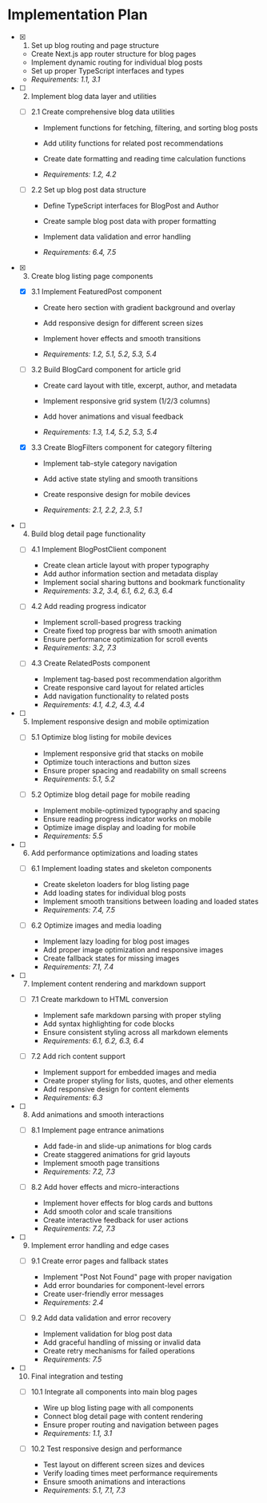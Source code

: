 # Implementation Plan

- [x] 1. Set up blog routing and page structure


  - Create Next.js app router structure for blog pages
  - Implement dynamic routing for individual blog posts
  - Set up proper TypeScript interfaces and types
  - _Requirements: 1.1, 3.1_





- [ ] 2. Implement blog data layer and utilities
  - [ ] 2.1 Create comprehensive blog data utilities


    - Implement functions for fetching, filtering, and sorting blog posts

    - Add utility functions for related post recommendations

    - Create date formatting and reading time calculation functions
    - _Requirements: 1.2, 4.2_


  - [ ] 2.2 Set up blog post data structure
    - Define TypeScript interfaces for BlogPost and Author
    - Create sample blog post data with proper formatting




    - Implement data validation and error handling
    - _Requirements: 6.4, 7.5_

- [x] 3. Create blog listing page components


  - [x] 3.1 Implement FeaturedPost component


    - Create hero section with gradient background and overlay
    - Add responsive design for different screen sizes

    - Implement hover effects and smooth transitions



    - _Requirements: 1.2, 5.1, 5.2, 5.3, 5.4_



  - [ ] 3.2 Build BlogCard component for article grid
    - Create card layout with title, excerpt, author, and metadata
    - Implement responsive grid system (1/2/3 columns)

    - Add hover animations and visual feedback


    - _Requirements: 1.3, 1.4, 5.2, 5.3, 5.4_

  - [x] 3.3 Create BlogFilters component for category filtering



    - Implement tab-style category navigation



    - Add active state styling and smooth transitions
    - Create responsive design for mobile devices
    - _Requirements: 2.1, 2.2, 2.3, 5.1_



- [ ] 4. Build blog detail page functionality


  - [ ] 4.1 Implement BlogPostClient component
    - Create clean article layout with proper typography
    - Add author information section and metadata display
    - Implement social sharing buttons and bookmark functionality
    - _Requirements: 3.2, 3.4, 6.1, 6.2, 6.3, 6.4_

  - [ ] 4.2 Add reading progress indicator
    - Implement scroll-based progress tracking
    - Create fixed top progress bar with smooth animation
    - Ensure performance optimization for scroll events
    - _Requirements: 3.2, 7.3_

  - [ ] 4.3 Create RelatedPosts component
    - Implement tag-based post recommendation algorithm
    - Create responsive card layout for related articles
    - Add navigation functionality to related posts
    - _Requirements: 4.1, 4.2, 4.3, 4.4_

- [ ] 5. Implement responsive design and mobile optimization
  - [ ] 5.1 Optimize blog listing for mobile devices
    - Implement responsive grid that stacks on mobile
    - Optimize touch interactions and button sizes
    - Ensure proper spacing and readability on small screens
    - _Requirements: 5.1, 5.2_

  - [ ] 5.2 Optimize blog detail page for mobile reading
    - Implement mobile-optimized typography and spacing
    - Ensure reading progress indicator works on mobile
    - Optimize image display and loading for mobile
    - _Requirements: 5.5_

- [ ] 6. Add performance optimizations and loading states
  - [ ] 6.1 Implement loading states and skeleton components




    - Create skeleton loaders for blog listing page
    - Add loading states for individual blog posts
    - Implement smooth transitions between loading and loaded states
    - _Requirements: 7.4, 7.5_

  - [ ] 6.2 Optimize images and media loading
    - Implement lazy loading for blog post images
    - Add proper image optimization and responsive images
    - Create fallback states for missing images
    - _Requirements: 7.1, 7.4_

- [ ] 7. Implement content rendering and markdown support
  - [ ] 7.1 Create markdown to HTML conversion
    - Implement safe markdown parsing with proper styling
    - Add syntax highlighting for code blocks
    - Ensure consistent styling across all markdown elements
    - _Requirements: 6.1, 6.2, 6.3, 6.4_

  - [ ] 7.2 Add rich content support
    - Implement support for embedded images and media
    - Create proper styling for lists, quotes, and other elements
    - Add responsive design for content elements
    - _Requirements: 6.3_

- [ ] 8. Add animations and smooth interactions
  - [ ] 8.1 Implement page entrance animations
    - Add fade-in and slide-up animations for blog cards
    - Create staggered animations for grid layouts
    - Implement smooth page transitions
    - _Requirements: 7.2, 7.3_

  - [ ] 8.2 Add hover effects and micro-interactions
    - Implement hover effects for blog cards and buttons
    - Add smooth color and scale transitions
    - Create interactive feedback for user actions
    - _Requirements: 7.2, 7.3_

- [ ] 9. Implement error handling and edge cases
  - [ ] 9.1 Create error pages and fallback states
    - Implement "Post Not Found" page with proper navigation
    - Add error boundaries for component-level errors
    - Create user-friendly error messages
    - _Requirements: 2.4_

  - [ ] 9.2 Add data validation and error recovery
    - Implement validation for blog post data
    - Add graceful handling of missing or invalid data
    - Create retry mechanisms for failed operations
    - _Requirements: 7.5_

- [ ] 10. Final integration and testing
  - [ ] 10.1 Integrate all components into main blog pages
    - Wire up blog listing page with all components
    - Connect blog detail page with content rendering
    - Ensure proper routing and navigation between pages
    - _Requirements: 1.1, 3.1_

  - [ ] 10.2 Test responsive design and performance
    - Test layout on different screen sizes and devices
    - Verify loading times meet performance requirements
    - Ensure smooth animations and interactions
    - _Requirements: 5.1, 7.1, 7.3_